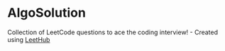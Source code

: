 # AlgoSolution
Collection of LeetCode questions to ace the coding interview! - Created using [LeetHub](https://github.com/QasimWani/LeetHub)

